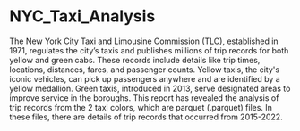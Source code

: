 # NYC_Taxi_Analysis
The New York City Taxi and Limousine Commission (TLC), established in 1971, regulates the city’s taxis and publishes millions of trip records for both yellow and green cabs. These records include details like trip times, locations, distances, fares, and passenger counts.
Yellow taxis, the city's iconic vehicles, can pick up passengers anywhere and are identified by a yellow medallion. Green taxis, introduced in 2013, serve designated areas to improve service in the boroughs. 
This report has revealed the analysis of trip records from the 2 taxi colors, which are parquet (.parquet) files. In these files, there are details of trip records that occurred from 2015-2022.

